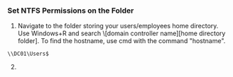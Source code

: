 ### Set NTFS Permissions on the Folder
1. Navigate to the folder storing your users/employees home directory. Use Windows+R and search \\[domain controller name]\[home directory folder]\. To find the hostname, use cmd with the command "hostname".
```
\\DC01\Users$
```
2. 
